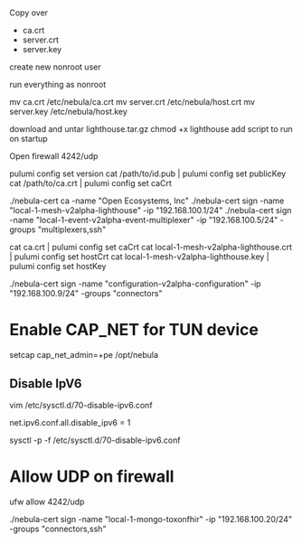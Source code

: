 #

Copy over

-   ca.crt
-   server.crt
-   server.key

create new nonroot user

run everything as nonroot

mv ca.crt /etc/nebula/ca.crt
mv server.crt /etc/nebula/host.crt
mv server.key /etc/nebula/host.key

download and untar lighthouse.tar.gz
chmod +x lighthouse
add script to run on startup

Open firewall 4242/udp

pulumi config set version
cat /path/to/id.pub | pulumi config set publicKey
cat /path/to/ca.crt | pulumi config set caCrt

./nebula-cert ca -name "Open Ecosystems, Inc"
./nebula-cert sign -name "local-1-mesh-v2alpha-lighthouse" -ip "192.168.100.1/24"
./nebula-cert sign -name "local-1-event-v2alpha-event-multiplexer" -ip "192.168.100.5/24" -groups "multiplexers,ssh"

cat ca.crt | pulumi config set caCrt
cat local-1-mesh-v2alpha-lighthouse.crt | pulumi config set hostCrt
cat local-1-mesh-v2alpha-lighthouse.key | pulumi config set hostKey

./nebula-cert sign -name "configuration-v2alpha-configuration" -ip "192.168.100.9/24" -groups "connectors"

# Enable CAP_NET for TUN device

setcap cap_net_admin=+pe /opt/nebula

## Disable IpV6

vim /etc/sysctl.d/70-disable-ipv6.conf

net.ipv6.conf.all.disable_ipv6 = 1

sysctl -p -f /etc/sysctl.d/70-disable-ipv6.conf

# Allow UDP on firewall

ufw allow 4242/udp

./nebula-cert sign -name "local-1-mongo-toxonfhir" -ip "192.168.100.20/24" -groups "connectors,ssh"
